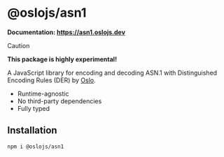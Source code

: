 # @oslojs/asn1

**Documentation: https://asn1.oslojs.dev**

> [!CAUTION]
> **This package is highly experimental!**

A JavaScript library for encoding and decoding ASN.1 with Distinguished Encoding Rules (DER) by [Oslo](https://oslojs.dev).

- Runtime-agnostic
- No third-party dependencies
- Fully typed

## Installation

```
npm i @oslojs/asn1
```
